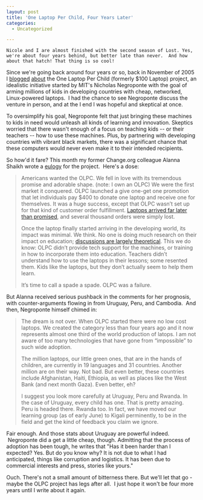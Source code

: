 ```yaml
---
layout: post
title: 'One Laptop Per Child, Four Years Later'
categories:
  - Uncategorized

---
```



    Nicole and I are almost finished with the second season of Lost. Yes, we're about four years behind, but better late than never.  And how about that hatch! That thing is so cool!

Since we're going back around four years or so, back in November of 2005 I <a href="http://www.levjoy.com/blog/2005/11/04/nicholas-negroponte-at-hunter-part-one/">blogged</a> <a href="http://www.levjoy.com/blog/2005/11/08/nicholas-negroponte-at-hunter-part-two/">about</a> the One Laptop Per Child (formerly $100 Laptop) project, an idealistic initiative started by MIT's Nicholas Negroponte with the goal of arming millions of kids in developing countries with cheap, networked, Linux-powered laptops.  I had the chance to see Negroponte discuss the venture in person, and at the I end I was hopeful and skeptical at once.

To oversimplify his goal, Negroponte felt that just bringing these machines to kids in need would unleash all kinds of learning and innovation. Skeptics worried that there wasn't enough of a focus on teaching kids -- or their teachers -- how to use these machines. Plus, by partnering with developing countries with vibrant black markets, there was a significant chance that these computers would never even make it to their intended recipients.

So how'd it fare? This month my former Change.org colleague Alanna Shaikh wrote a <a href="http://undispatch.com/node/8859">eulogy</a> for the project.  Here's a dose:
<blockquote>Americans wanted the OLPC. We fell in love with its tremendous promise and adorable shape. (note: I own an OLPC) We were the first market it conquered. OLPC launched a give one-get one promotion that let individuals pay $400 to donate one laptop and receive one for themselves. It was a huge success, except that OLPC wasn’t set up for that kind of customer order fulfillment. <a href="http://www.zdnetasia.com/news/hardware/0,39042972,62037093,00.htm">Laptops arrived far later than promised</a>, and several thousand orders were simply lost.

Once the laptop finally started arriving in the developing world, its impact was minimal. We think. No one is doing much research on their impact on education; <a href="http://www.olpcnews.com/use_cases/education/olpc_educational_impact.html">discussions are largely theoretical</a>. This we do know: OLPC didn’t provide tech support for the machines, or training in how to incorporate them into education. Teachers didn’t understand how to use the laptops in their lessons; some resented them. Kids like the laptops, but they don’t actually seem to help them learn.

It’s time to call a spade a spade. OLPC was a failure.</blockquote>
But Alanna received serious pushback in the comments for her prognosis, with counter-arguments flowing in from Uruguay, Peru, and Cambodia.  And then, Negroponte himself chimed in:
<blockquote>The dream is not over. When OLPC started there were no low cost laptops. We created the category less than four years ago and it now represents almost one third of the world production of latops. I am not aware of too many technologies that have gone from “impossible” to such wide adoption.

The million laptops, our little green ones, that are in the hands of children, are currently in 19 languages and 31 countries. Another million are on their way. Not bad. But even better, these countries include Afghanistan, Haiti, Ethiopia, as well as places like the West Bank (and next month Gaza). Even better, eh?

I suggest you look more carefully at Uruguay, Peru and Rwanda. In the case of Uruguay, every child has one. That is pretty amazing. Peru is headed there. Rwanda too. In fact, we have moved our learning group (as of early June) to Kigali perminently, to be in the field and get the kind of feedback you claim we ignore.</blockquote>
Fair enough. And those stats about Uruguay are powerful indeed.  Negroponte did a get a little cheap, though. Admitting that the process of adoption has been tough, he writes that "Has it been harder than I expected? Yes. But do you know why? It is not due to what I had anticipated, things like corruption and logistics. It has been due to commercial interests and press, stories like yours."

Ouch. There's not a small amount of bitterness there. But we'll let that go - maybe the OLPC project has legs after all.  I just hope it won't be four more years until I write about it again.
  
